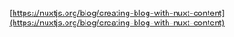 [https://nuxtjs.org/blog/creating-blog-with-nuxt-content](https://nuxtjs.org/blog/creating-blog-with-nuxt-content)